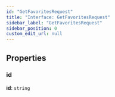 ```yaml
---
id: "GetFavoritesRequest"
title: "Interface: GetFavoritesRequest"
sidebar_label: "GetFavoritesRequest"
sidebar_position: 0
custom_edit_url: null
---
```


## Properties

### id

 **id**: `string`
